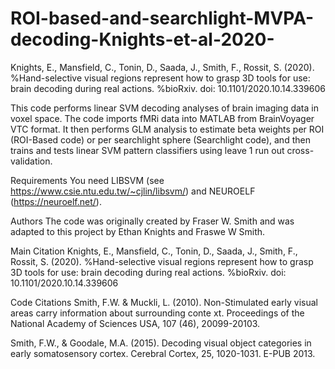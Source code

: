 # ROI-based-and-searchlight-MVPA-decoding-Knights-et-al-2020-
Knights, E., Mansfield, C., Tonin, D., Saada, J., Smith, F., Rossit, S. (2020). %Hand-selective visual regions represent how to grasp 3D tools for use: brain decoding during real actions. %bioRxiv. doi: 10.1101/2020.10.14.339606

This code performs linear SVM decoding analyses of brain imaging data in voxel space. The code imports fMRi data into MATLAB from BrainVoyager VTC format. It then performs GLM analysis to estimate beta weights per ROI (ROI-Based code) or per searchlight sphere (Searchlight code), and then trains and tests linear SVM pattern classifiers using leave 1 run out cross-validation.

Requirements
You need LIBSVM (see https://www.csie.ntu.edu.tw/~cjlin/libsvm/) and NEUROELF (https://neuroelf.net/).

Authors
The code was originally created by Fraser W. Smith and was adapted to this project by Ethan Knights and Fraswe W Smith.

Main Citation
Knights, E., Mansfield, C., Tonin, D., Saada, J., Smith, F., Rossit, S. (2020). %Hand-selective visual regions represent how to grasp 3D tools for use: brain decoding during real actions. %bioRxiv. doi: 10.1101/2020.10.14.339606

Code Citations
Smith, F.W. & Muckli, L. (2010). Non-Stimulated early visual areas carry information about surrounding conte xt. Proceedings of the National Academy of Sciences USA, 107 (46), 20099-20103.

Smith, F.W., & Goodale, M.A. (2015). Decoding visual object categories in early somatosensory cortex. Cerebral Cortex, 25, 1020-1031. E-PUB 2013.

